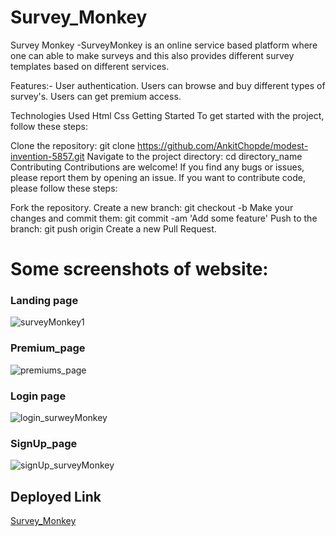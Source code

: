# Survey_Monkey

<p id="description">Survey Monkey -SurveyMonkey is an online service based platform where one can able to make surveys and this also provides different survey templates based on different services.

Features:-
User authentication.
Users can browse and buy different types of survey's.
Users can get premium access.

Technologies Used
Html
Css
Getting Started
To get started with the project, follow these steps:

Clone the repository: git clone https://github.com/AnkitChopde/modest-invention-5857.git
Navigate to the project directory: cd directory_name
Contributing
Contributions are welcome! If you find any bugs or issues, please report them by opening an issue. If you want to contribute code, please follow these steps:

Fork the repository.
Create a new branch: git checkout -b <branch-name>
Make your changes and commit them: git commit -am 'Add some feature'
Push to the branch: git push origin <branch-name>
Create a new Pull Request.

# Some screenshots of website:

<h3>Landing page</h3>

![surveyMonkey1](https://github.com/AnkitChopde/modest-invention-5857/assets/112820279/7f8dd076-6da1-4d59-9d33-40aabff8af14)
  
<h3>Premium_page</h3>

![premiums_page](https://github.com/AnkitChopde/modest-invention-5857/assets/112820279/0a1d9113-713e-4fd5-b70b-7f56c9b8d821)

<h3>Login page</h3>

![login_surweyMonkey](https://github.com/AnkitChopde/modest-invention-5857/assets/112820279/da565a94-8f09-4425-be1d-ff8c542ba769)

<h3>SignUp_page</h3>

![signUp_surveyMonkey](https://github.com/AnkitChopde/modest-invention-5857/assets/112820279/6d024391-5aa6-4448-8799-c3e4a66ea303)
  
<h2>Deployed Link</h2>

[Survey_Monkey](https://646f15647be7e71227f2f56b--glowing-rolypoly-3a6351.netlify.app/)
